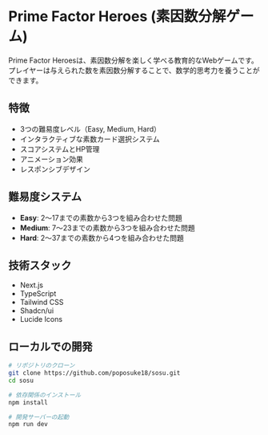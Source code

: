 # Prime Factor Heroes (素因数分解ゲーム)

Prime Factor Heroesは、素因数分解を楽しく学べる教育的なWebゲームです。プレイヤーは与えられた数を素因数分解することで、数学的思考力を養うことができます。

## 特徴

- 3つの難易度レベル（Easy, Medium, Hard）
- インタラクティブな素数カード選択システム
- スコアシステムとHP管理
- アニメーション効果
- レスポンシブデザイン

## 難易度システム

- **Easy**: 2〜17までの素数から3つを組み合わせた問題
- **Medium**: 7〜23までの素数から3つを組み合わせた問題
- **Hard**: 2〜37までの素数から4つを組み合わせた問題

## 技術スタック

- Next.js
- TypeScript
- Tailwind CSS
- Shadcn/ui
- Lucide Icons

## ローカルでの開発

```bash
# リポジトリのクローン
git clone https://github.com/poposuke18/sosu.git
cd sosu

# 依存関係のインストール
npm install

# 開発サーバーの起動
npm run dev